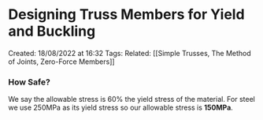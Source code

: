 # Designing Truss Members for Yield and Buckling
Created: 18/08/2022 at 16:32
Tags:
Related: [[Simple Trusses, The Method of Joints, Zero-Force Members]]

### How Safe?
We say the allowable stress is 60% the yield stress of the material. For steel we use 250MPa as its yield stress so our allowable stress is **150MPa**.
